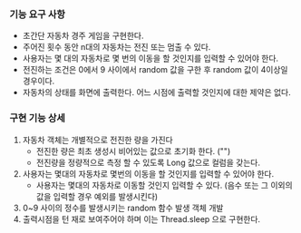 ### 기능 요구 사항
- 초간단 자동차 경주 게임을 구현한다.
- 주어진 횟수 동안 n대의 자동차는 전진 또는 멈출 수 있다.
- 사용자는 몇 대의 자동차로 몇 번의 이동을 할 것인지를 입력할 수 있어야 한다.
- 전진하는 조건은 0에서 9 사이에서 random 값을 구한 후 random 값이 4이상일 경우이다.
- 자동차의 상태를 화면에 출력한다. 어느 시점에 출력할 것인지에 대한 제약은 없다.

### 구현 기능 상세

1. 자동차 객체는 개별적으로 전진한 량을 가진다
   - 전진한 량은 최초 생성시 비어있는 값으로 초기화 한다. (\"\")
   - 전진량을 정량적으로 측정 할 수 있도록 Long 값으로 컬럼을 갖는다.
2. 사용자는 몇대의 자동차로 몇번의 이동을 할 것인지를 입력할 수 있어야 한다.
    - 사용자는 몇대의 자동차로 이동할 것인지 입력할 수 있다. (음수 또는 그 이외의 값을 입력할 경우 예외를 발생시킨다)
3. 0~9 사이의 정수를 발생시키는 random 함수 발생 객체 개발
4. 출력시점을 턴 재로 보여주어야 하며 이는 Thread.sleep 으로 구현한다.

